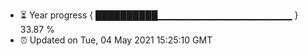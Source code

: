 - ⏳ Year progress { ██████████▁▁▁▁▁▁▁▁▁▁▁▁▁▁▁▁▁▁▁▁ } 33.87 %
- ⏰ Updated on Tue, 04 May 2021 15:25:10 GMT

